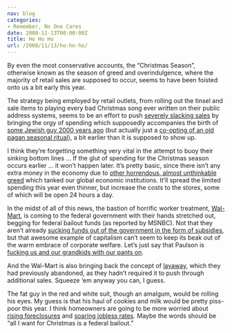 ```yaml
---
nav: blog
categories:
- Remember, No One Cares
date: 2008-11-13T00:00:00Z
title: Ho Ho Ho
url: /2008/11/13/ho-ho-ho/
---
```


By even the most conservative accounts, the “Christmas Season”, otherwise known as the season of greed and overindulgence, where the majority of retail sales are supposed to occur, seems to have been foisted onto us a bit early this year.

The strategy being employed by retail outlets, from rolling out the tinsel and sale items to playing every bad Christmas song ever written on their public address systems, seems to be an effort to push [severely slacking sales][1] by bringing the orgy of spending which supposedly accompanies the birth of [some Jewish guy 2000 years ago][2] (but actually just a [co-opting of an old pagan seasonal ritual][3]), a bit earlier than it is supposed to show up.

 [1]: http://news10now.com/content/all_news/127875/christmas-sales-outlook/Default.aspx
 [2]: http://en.wikipedia.org/wiki/Nativity_of_Jesus
 [3]: http://www.speelpenning.com/christmas.htm

I think they’re forgetting something very vital in the attempt to buoy their sinking bottom lines … If the glut of spending for the Christmas season occurs earlier … it won’t happen later. It’s pretty basic, since there isn’t any extra money in the economy due to [other horrendous, almost unthinkable greed][4] which tanked our global economic institutions. It’ll spread the limited spending this year even thinner, but increase the costs to the stores, some of which will be open 24 hours a day.

 [4]: http://www.investopedia.com/articles/07/subprime-overview.asp

In the midst of all of this news, the bastion of horrific worker treatment, [Wal-Mart][5], is coming to the federal government with their hands stretched out, begging for federal bailout funds (as reported by MSNBC). Not that they aren’t already [sucking funds out of the government in the form of subsidies][6], but that awesome example of capitalism can’t seem to keep its beak out of the warm embrace of corporate welfare. Let’s just say that Paulson is [fucking us and our grandkids with our pants on][7].

 [5]: http://wakeupwalmart.com/research/
 [6]: http://walmartsubsidywatch.org/
 [7]: http://www.newswithviews.com/Devvy/kidd413.htm

And the Wal-Mart is also bringing back the concept of [layaway][8], which they had previously abandoned, as they hadn’t required it to push through additional sales. Squeeze ‘em anyway you can, I guess.

 [8]: http://www.newstimes.com/ci_10882191

The fat guy in the red and white suit, though an amalgum, would be rolling his eyes. My guess is that his haul of cookies and milk would be pretty piss-poor this year. I think homeowners are going to be more worried about [rising foreclosures][9] and [soaring jobless rates][10]. Maybe the words should be “all I want for Christmas is a federal bailout.”

 [9]: http://www.msnbc.msn.com/id/27687154/
 [10]: http://www.msnbc.msn.com/id/27697122/
